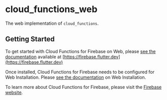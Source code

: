 # cloud_functions_web

The web implementation of `cloud_functions`.

## Getting Started

To get started with Cloud Functions for Firebase on Web,
please [see the documentation](https://firebase.google.com/docs/functions/get-started?gen=2nd)
available at [https://firebase.flutter.dev](https://firebase.flutter.dev)

Once installed, Cloud Functions for Firebase needs to be configured for Web Installation.
Please [see the documentation](https://firebase.flutter.dev/docs/functions/overview#3-web-only-add-the-sdk) on Web
Installation.

To learn more about Cloud Functions for Firebase, please visit
the [Firebase website](https://firebase.google.com/products/functions).
